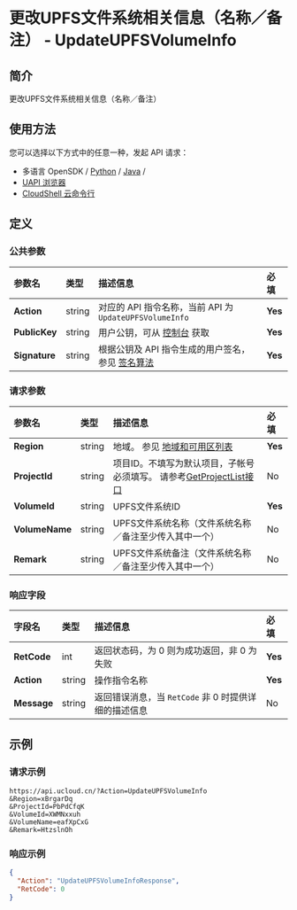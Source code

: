 # 更改UPFS文件系统相关信息（名称／备注） - UpdateUPFSVolumeInfo

## 简介

更改UPFS文件系统相关信息（名称／备注）






## 使用方法

您可以选择以下方式中的任意一种，发起 API 请求：
- 多语言 OpenSDK / [Python](https://github.com/ucloud/ucloud-sdk-python3) / [Java](https://github.com/ucloud/ucloud-sdk-java) /
- [UAPI 浏览器](https://console.ucloud.cn/uapi/detail?id=UpdateUPFSVolumeInfo)
- [CloudShell 云命令行](https://shell.ucloud.cn/)


## 定义

### 公共参数

| 参数名 | 类型 | 描述信息 | 必填 |
|:---|:---|:---|:---|
| **Action**     | string  | 对应的 API 指令名称，当前 API 为 `UpdateUPFSVolumeInfo`                        | **Yes** |
| **PublicKey**  | string  | 用户公钥，可从 [控制台](https://console.ucloud.cn/uapi/apikey) 获取                                             | **Yes** |
| **Signature**  | string  | 根据公钥及 API 指令生成的用户签名，参见 [签名算法](api/summary/signature.md)  | **Yes** |

### 请求参数

| 参数名 | 类型 | 描述信息 | 必填 |
|:---|:---|:---|:---|
| **Region** | string | 地域。 参见 [地域和可用区列表](https://docs.ucloud.cn/api/summary/regionlist) |**Yes**|
| **ProjectId** | string | 项目ID。不填写为默认项目，子帐号必须填写。 请参考[GetProjectList接口](https://docs.ucloud.cn/api/summary/get_project_list) |No|
| **VolumeId** | string | UPFS文件系统ID |**Yes**|
| **VolumeName** | string | UPFS文件系统名称（文件系统名称／备注至少传入其中一个） |No|
| **Remark** | string | UPFS文件系统备注（文件系统名称／备注至少传入其中一个） |No|

### 响应字段

| 字段名 | 类型 | 描述信息 | 必填 |
|:---|:---|:---|:---|
| **RetCode** | int | 返回状态码，为 0 则为成功返回，非 0 为失败 |**Yes**|
| **Action** | string | 操作指令名称 |**Yes**|
| **Message** | string | 返回错误消息，当 `RetCode` 非 0 时提供详细的描述信息 |No|




## 示例

### 请求示例
    
```
https://api.ucloud.cn/?Action=UpdateUPFSVolumeInfo
&Region=xBrgarDq
&ProjectId=PbPdCfqK
&VolumeId=XWMNxxuh
&VolumeName=eafXpCxG
&Remark=HtzslnOh
```

### 响应示例
    
```json
{
  "Action": "UpdateUPFSVolumeInfoResponse",
  "RetCode": 0
}
```





